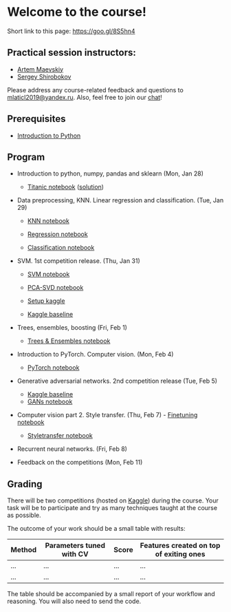 # Welcome to the course!

Short link to this page: https://goo.gl/8S5hn4

## Practical session instructors:
 -  [Artem Maevskiy](mailto:artem.maevskiy@cern.ch)
 -  [Sergey Shirobokov](mailto:s.shirobokov17@imperial.ac.uk)

Please address any course-related feedback and questions to mlaticl2019@yandex.ru. Also, feel free to join our [chat](https://gitter.im/MLatImperial2019/community)!

## Prerequisites
 *   [Introduction to Python](https://colab.research.google.com/github/yandexdataschool/MLatImperial2019/blob/master/00_prerequisites/00_python.ipynb)

## Program

 *   Introduction to python, numpy, pandas and sklearn (Mon, Jan 28)
     - [Titanic notebook](https://colab.research.google.com/github/yandexdataschool/MLatImperial2019/blob/master/01_lab/titanic.ipynb) ([solution](https://github.com/yandexdataschool/MLatImperial2019/blob/master/01_lab/titanic_solution.ipynb))

 *  Data preprocessing, KNN. Linear regression and classification. (Tue, Jan 29)
     - [KNN notebook](https://colab.research.google.com/github/yandexdataschool/MLatImperial2019/blob/master/02_lab/Data_preprocessing_and_knn_seminar.ipynb)

     - [Regression notebook](https://colab.research.google.com/github/yandexdataschool/MLatImperial2019/blob/master/02_lab/lab2_regression_seminar.ipynb)

     - [Classification notebook](https://colab.research.google.com/github/yandexdataschool/MLatImperial2019/blob/master/02_lab/lab2_classification_seminar.ipynb)

 *  SVM. 1st competition release. (Thu, Jan 31)
      - [SVM notebook](https://colab.research.google.com/github/yandexdataschool/MLatImperial2019/blob/master/03_lab/SVM_seminar.ipynb)

      - [PCA-SVD notebook](https://colab.research.google.com/github/yandexdataschool/MLatImperial2019/blob/master/03_lab/PCA-SVD.ipynb)
      
      - [Setup kaggle](https://colab.research.google.com/github/yandexdataschool/MLatImperial2019/blob/master/03_lab/Setting_up_kaggle.ipynb)      
      
      - [Kaggle baseline](https://colab.research.google.com/github/yandexdataschool/MLatImperial2019/blob/master/03_lab/baseline_kaggle_1.ipynb)            

 *  Trees, ensembles, boosting (Fri, Feb 1)
      - [Trees & Ensembles notebook](https://colab.research.google.com/github/yandexdataschool/MLatImperial2019/blob/master/04_lab/trees_ensambling.ipynb)

 *  Introduction to PyTorch. Computer vision. (Mon, Feb 4)
      - [PyTorch notebook](https://colab.research.google.com/github/yandexdataschool/MLatImperial2019/blob/master/05_lab/pytorch.ipynb)

 *  Generative adversarial networks. 2nd competition release (Tue, Feb 5)
 
       - [Kaggle baseline](https://colab.research.google.com/github/yandexdataschool/MLatImperial2019/blob/master/06_lab/baseline_kaggle_2.ipynb)   
       - [GANs notebook](https://colab.research.google.com/github/yandexdataschool/MLatImperial2019/blob/master/06_lab/GANs.ipynb)

 *  Computer vision part 2. Style transfer. (Thu, Feb 7)
        - [Finetuning notebook](https://colab.research.google.com/github/yandexdataschool/MLatImperial2019/blob/master/07_lab/finetuning_seminar.ipynb)
        
       - [Styletransfer notebook](https://colab.research.google.com/github/yandexdataschool/MLatImperial2019/blob/master/07_lab/styletransfer_seminar.ipynb)
 
 
 *  Recurrent neural networks. (Fri, Feb 8)

 *  Feedback on the competitions (Mon, Feb 11)

## Grading

There will be two competitions (hosted on [Kaggle](https://www.kaggle.com/)) during the course. Your task will be to participate and try as many techniques taught at the course as possible.

The outcome of your work should be a small table with results:

| Method | Parameters tuned with CV | Score | Features created on top of exiting ones |
|--------|--------------------------|-------|-----------------------------------------|
| ...    | ...                      | ...   | ...                                     |
| ...    | ...                      | ...   | ...                                     |

The table should be accompanied by a small report of your workflow and reasoning. You will also need to send the code.
